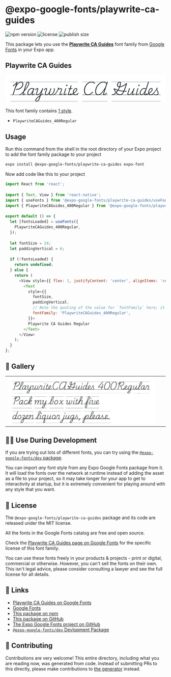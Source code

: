 # @expo-google-fonts/playwrite-ca-guides

![npm version](https://flat.badgen.net/npm/v/@expo-google-fonts/playwrite-ca-guides)
![license](https://flat.badgen.net/github/license/expo/google-fonts)
![publish size](https://flat.badgen.net/packagephobia/install/@expo-google-fonts/playwrite-ca-guides)

This package lets you use the [**Playwrite CA Guides**](https://fonts.google.com/specimen/Playwrite+CA+Guides) font family from [Google Fonts](https://fonts.google.com/) in your Expo app.

## Playwrite CA Guides

![Playwrite CA Guides](./font-family.png)

This font family contains [1 style](#-gallery).

- `PlaywriteCAGuides_400Regular`

## Usage

Run this command from the shell in the root directory of your Expo project to add the font family package to your project
```sh
expo install @expo-google-fonts/playwrite-ca-guides expo-font
```

Now add code like this to your project
```js
import React from 'react';

import { Text, View } from 'react-native';
import { useFonts } from '@expo-google-fonts/playwrite-ca-guides/useFonts';
import { PlaywriteCAGuides_400Regular } from '@expo-google-fonts/playwrite-ca-guides/400Regular';

export default () => {
  let [fontsLoaded] = useFonts({
    PlaywriteCAGuides_400Regular,
  });

  let fontSize = 24;
  let paddingVertical = 6;

  if (!fontsLoaded) {
    return undefined;
  } else {
    return (
      <View style={{ flex: 1, justifyContent: 'center', alignItems: 'center' }}>
        <Text
          style={{
            fontSize,
            paddingVertical,
            // Note the quoting of the value for `fontFamily` here; it expects a string!
            fontFamily: 'PlaywriteCAGuides_400Regular',
          }}>
          Playwrite CA Guides Regular
        </Text>
      </View>
    );
  }
};

```

## 🔡 Gallery


||||
|-|-|-|
|![PlaywriteCAGuides_400Regular](.//400Regular/PlaywriteCAGuides_400Regular.ttf.png)||||


## 👩‍💻 Use During Development

If you are trying out lots of different fonts, you can try using the [`@expo-google-fonts/dev` package](https://github.com/expo/google-fonts/tree/master/font-packages/dev#readme).

You can import *any* font style from any Expo Google Fonts package from it. It will load the fonts
over the network at runtime instead of adding the asset as a file to your project, so it may take longer
for your app to get to interactivity at startup, but it is extremely convenient
for playing around with any style that you want.

## 📖 License

The `@expo-google-fonts/playwrite-ca-guides` package and its code are released under the MIT license.

All the fonts in the Google Fonts catalog are free and open source.

Check the [Playwrite CA Guides page on Google Fonts](https://fonts.google.com/specimen/Playwrite+CA+Guides) for the specific license of this font family.

You can use these fonts freely in your products & projects - print or digital, commercial or otherwise. However, you can't sell the fonts on their own. This isn't legal advice, please consider consulting a lawyer and see the full license for all details.

## 🔗 Links

- [Playwrite CA Guides on Google Fonts](https://fonts.google.com/specimen/Playwrite+CA+Guides)
- [Google Fonts](https://fonts.google.com/)
- [This package on npm](https://www.npmjs.com/package/@expo-google-fonts/playwrite-ca-guides)
- [This package on GitHub](https://github.com/expo/google-fonts/tree/master/font-packages/playwrite-ca-guides)
- [The Expo Google Fonts project on GitHub](https://github.com/expo/google-fonts)
- [`@expo-google-fonts/dev` Devlopment Package](https://github.com/expo/google-fonts/tree/master/font-packages/dev)

## 🤝 Contributing

Contributions are very welcome! This entire directory, including what you are reading now, was generated from code. Instead of submitting PRs to this directly, please make contributions to [the generator](https://github.com/expo/google-fonts/tree/master/packages/generator) instead.
